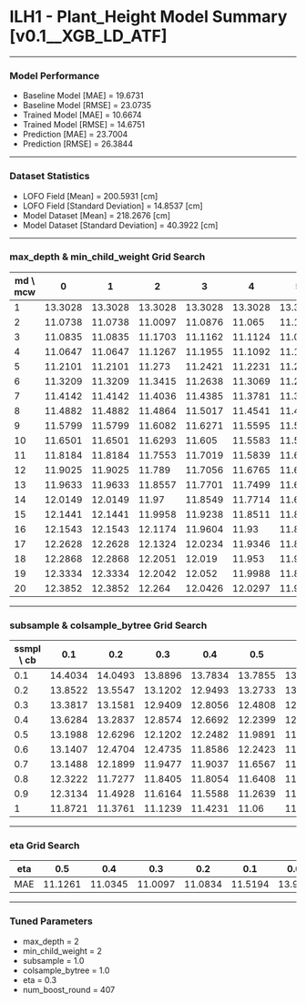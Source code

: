 # ILH1 - Plant_Height Model Summary [v0.1__XGB_LD_ATF]

***

### Model Performance

- Baseline Model [MAE] = 19.6731
- Baseline Model [RMSE] = 23.0735
- Trained Model [MAE] = 10.6674
- Trained Model [RMSE] = 14.6751
- Prediction [MAE] = 23.7004
- Prediction [RMSE] = 26.3844
***

### Dataset Statistics

- LOFO Field [Mean] = 200.5931 [cm]
- LOFO Field [Standard Deviation] = 14.8537 [cm]
- Model Dataset [Mean] = 218.2676 [cm]
- Model Dataset [Standard Deviation] = 40.3922 [cm]
***

### max_depth & min_child_weight Grid Search

|   md \ mcw |       0 |       1 |       2 |       3 |       4 |       5 |       6 |       7 |       8 |       9 |      10 |      11 |      12 |      13 |      14 |      15 |      16 |      17 |      18 |      19 |      20 |
|------------|---------|---------|---------|---------|---------|---------|---------|---------|---------|---------|---------|---------|---------|---------|---------|---------|---------|---------|---------|---------|---------|
|          1 | 13.3028 | 13.3028 | 13.3028 | 13.3028 | 13.3028 | 13.3028 | 13.3028 | 13.3028 | 13.3028 | 13.3022 | 13.3022 | 13.3022 | 13.3019 | 13.3019 | 13.3019 | 13.3019 | 13.3019 | 13.3019 | 13.3019 | 13.3024 | 13.3017 |
|          2 | 11.0738 | 11.0738 | 11.0097 | 11.0876 | 11.065  | 11.1397 | 11.0623 | 11.0928 | 11.143  | 11.1398 | 11.0769 | 11.122  | 11.1349 | 11.1194 | 11.2268 | 11.1987 | 11.1718 | 11.4216 | 11.1082 | 11.1168 | 11.1227 |
|          3 | 11.0835 | 11.0835 | 11.1703 | 11.1162 | 11.1124 | 11.081  | 11.0999 | 11.1128 | 11.1439 | 11.1284 | 11.1487 | 11.0663 | 11.0688 | 11.0848 | 11.0574 | 11.1118 | 11.0801 | 11.0854 | 11.1762 | 11.1029 | 11.1311 |
|          4 | 11.0647 | 11.0647 | 11.1267 | 11.1955 | 11.1092 | 11.1227 | 11.1328 | 11.1726 | 11.1301 | 11.1832 | 11.1006 | 11.117  | 11.0822 | 11.0712 | 11.1337 | 11.1232 | 11.1586 | 11.1206 | 11.1111 | 11.0941 | 11.1117 |
|          5 | 11.2101 | 11.2101 | 11.273  | 11.2421 | 11.2231 | 11.2165 | 11.1871 | 11.1984 | 11.2018 | 11.2387 | 11.1961 | 11.2406 | 11.1402 | 11.1549 | 11.1885 | 11.1924 | 11.1771 | 11.1478 | 11.1407 | 11.1569 | 11.1669 |
|          6 | 11.3209 | 11.3209 | 11.3415 | 11.2638 | 11.3069 | 11.2839 | 11.3111 | 11.2877 | 11.3058 | 11.2904 | 11.2347 | 11.2377 | 11.2338 | 11.1828 | 11.2562 | 11.2982 | 11.246  | 11.281  | 11.2579 | 11.2356 | 11.2598 |
|          7 | 11.4142 | 11.4142 | 11.4036 | 11.4385 | 11.3781 | 11.3553 | 11.3268 | 11.3483 | 11.3911 | 11.3494 | 11.3149 | 11.3847 | 11.3461 | 11.2706 | 11.3317 | 11.2822 | 11.259  | 11.2924 | 11.3069 | 11.2504 | 11.2347 |
|          8 | 11.4882 | 11.4882 | 11.4864 | 11.5017 | 11.4541 | 11.4683 | 11.3924 | 11.4365 | 11.439  | 11.4523 | 11.3905 | 11.4682 | 11.4244 | 11.3621 | 11.3532 | 11.359  | 11.2731 | 11.3317 | 11.2983 | 11.3201 | 11.3573 |
|          9 | 11.5799 | 11.5799 | 11.6082 | 11.6271 | 11.5595 | 11.525  | 11.5062 | 11.3833 | 11.4457 | 11.3352 | 11.4121 | 11.4376 | 11.4022 | 11.4296 | 11.4072 | 11.3616 | 11.4256 | 11.3424 | 11.2927 | 11.3475 | 11.2876 |
|         10 | 11.6501 | 11.6501 | 11.6293 | 11.605  | 11.5583 | 11.5514 | 11.5056 | 11.4984 | 11.5062 | 11.4967 | 11.4494 | 11.4295 | 11.4433 | 11.4034 | 11.4335 | 11.438  | 11.3809 | 11.3248 | 11.2602 | 11.3826 | 11.437  |
|         11 | 11.8184 | 11.8184 | 11.7553 | 11.7019 | 11.5839 | 11.6182 | 11.6147 | 11.541  | 11.5182 | 11.4642 | 11.4959 | 11.5115 | 11.4394 | 11.454  | 11.4612 | 11.4164 | 11.4548 | 11.4412 | 11.3458 | 11.3779 | 11.3917 |
|         12 | 11.9025 | 11.9025 | 11.789  | 11.7056 | 11.6765 | 11.6003 | 11.6129 | 11.5996 | 11.523  | 11.5481 | 11.5735 | 11.5031 | 11.4806 | 11.4609 | 11.4731 | 11.4267 | 11.4885 | 11.4423 | 11.4338 | 11.3546 | 11.3676 |
|         13 | 11.9633 | 11.9633 | 11.8557 | 11.7701 | 11.7499 | 11.6421 | 11.6658 | 11.5831 | 11.6858 | 11.5537 | 11.6072 | 11.5428 | 11.5596 | 11.5246 | 11.4794 | 11.4886 | 11.4604 | 11.4052 | 11.33   | 11.4135 | 11.4358 |
|         14 | 12.0149 | 12.0149 | 11.97   | 11.8549 | 11.7714 | 11.6982 | 11.6359 | 11.6246 | 11.6768 | 11.6095 | 11.5668 | 11.5612 | 11.5048 | 11.5209 | 11.5202 | 11.4485 | 11.489  | 11.4701 | 11.4629 | 11.3853 | 11.4312 |
|         15 | 12.1441 | 12.1441 | 11.9958 | 11.9238 | 11.8511 | 11.8082 | 11.7093 | 11.6187 | 11.716  | 11.6775 | 11.5681 | 11.5848 | 11.5946 | 11.561  | 11.5089 | 11.4729 | 11.4993 | 11.4411 | 11.4559 | 11.4311 | 11.478  |
|         16 | 12.1543 | 12.1543 | 12.1174 | 11.9604 | 11.93   | 11.8846 | 11.7694 | 11.7114 | 11.6998 | 11.6811 | 11.6088 | 11.5932 | 11.5702 | 11.5339 | 11.5197 | 11.5105 | 11.4722 | 11.5005 | 11.4631 | 11.4944 | 11.3767 |
|         17 | 12.2628 | 12.2628 | 12.1324 | 12.0234 | 11.9346 | 11.8837 | 11.8455 | 11.7143 | 11.7475 | 11.7071 | 11.6527 | 11.5726 | 11.6166 | 11.5402 | 11.5559 | 11.5145 | 11.5286 | 11.5562 | 11.4641 | 11.4825 | 11.4714 |
|         18 | 12.2868 | 12.2868 | 12.2051 | 12.019  | 11.953  | 11.9359 | 11.851  | 11.8633 | 11.7147 | 11.713  | 11.6948 | 11.6182 | 11.639  | 11.559  | 11.5268 | 11.5298 | 11.5505 | 11.5144 | 11.5322 | 11.4637 | 11.4462 |
|         19 | 12.3334 | 12.3334 | 12.2042 | 12.052  | 11.9988 | 11.8966 | 11.8241 | 11.7981 | 11.7219 | 11.7209 | 11.7091 | 11.6269 | 11.6206 | 11.5747 | 11.5448 | 11.5606 | 11.5625 | 11.5157 | 11.5117 | 11.5342 | 11.5289 |
|         20 | 12.3852 | 12.3852 | 12.264  | 12.0426 | 12.0297 | 11.9063 | 11.8675 | 11.8414 | 11.7447 | 11.7339 | 11.6614 | 11.6887 | 11.6536 | 11.5527 | 11.5942 | 11.5168 | 11.5286 | 11.504  | 11.4621 | 11.4922 | 11.48   |

***

### subsample & colsample_bytree Grid Search

|   ssmpl \ cb |     0.1 |     0.2 |     0.3 |     0.4 |     0.5 |     0.6 |     0.7 |     0.8 |     0.9 |     1.0 |
|--------------|---------|---------|---------|---------|---------|---------|---------|---------|---------|---------|
|          0.1 | 14.4034 | 14.0493 | 13.8896 | 13.7834 | 13.7855 | 13.6397 | 13.7403 | 13.6297 | 13.723  | 13.2671 |
|          0.2 | 13.8522 | 13.5547 | 13.1202 | 12.9493 | 13.2733 | 13.4993 | 13.0969 | 13.1026 | 13.0225 | 13.2803 |
|          0.3 | 13.3817 | 13.1581 | 12.9409 | 12.8056 | 12.4808 | 12.6685 | 12.5652 | 12.5515 | 12.5128 | 12.5803 |
|          0.4 | 13.6284 | 13.2837 | 12.8574 | 12.6692 | 12.2399 | 12.2897 | 12.1077 | 12.0897 | 12.354  | 12.2649 |
|          0.5 | 13.1988 | 12.6296 | 12.1202 | 12.2482 | 11.9891 | 11.9902 | 12.0833 | 12.0806 | 11.8888 | 12.0191 |
|          0.6 | 13.1407 | 12.4704 | 12.4735 | 11.8586 | 12.2423 | 11.6405 | 11.8757 | 11.702  | 11.7562 | 11.77   |
|          0.7 | 13.1488 | 12.1899 | 11.9477 | 11.9037 | 11.6567 | 11.8535 | 11.6338 | 11.7192 | 11.5989 | 11.7475 |
|          0.8 | 12.3222 | 11.7277 | 11.8405 | 11.8054 | 11.6408 | 11.5223 | 11.5212 | 11.4054 | 11.4583 | 11.4863 |
|          0.9 | 12.3134 | 11.4928 | 11.6164 | 11.5588 | 11.2639 | 11.2609 | 11.2276 | 11.2625 | 11.3514 | 11.2621 |
|          1   | 11.8721 | 11.3761 | 11.1239 | 11.4231 | 11.06   | 11.1077 | 11.0274 | 11.1263 | 11.1278 | 11.0097 |

***

### eta Grid Search

| eta   |     0.5 |     0.4 |     0.3 |     0.2 |     0.1 |    0.01 |   0.001 |
|-------|---------|---------|---------|---------|---------|---------|---------|
| MAE   | 11.1261 | 11.0345 | 11.0097 | 11.0834 | 11.5194 | 13.9581 | 80.3147 |

***

### Tuned Parameters

- max_depth = 2
- min_child_weight = 2
- subsample = 1.0
- colsample_bytree = 1.0
- eta = 0.3
- num_boost_round = 407
